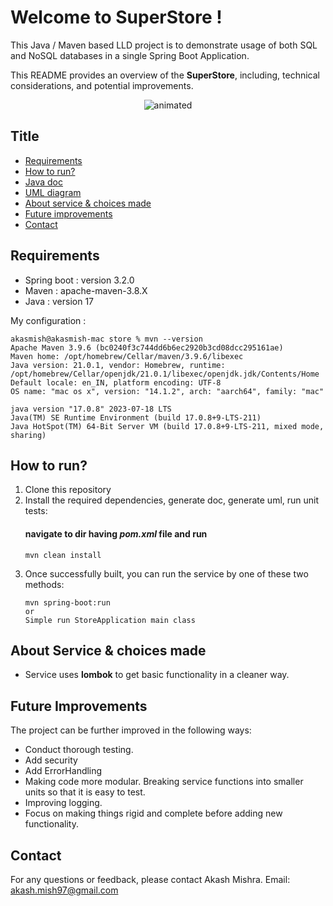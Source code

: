 # Welcome to SuperStore !

This Java / Maven based LLD project is to demonstrate usage of both SQL and NoSQL databases in a single Spring Boot Application.

This README provides an overview of the **SuperStore**, including, technical considerations, and potential improvements.

<p align="center">
  <img src="https://i.gifer.com/BH4Z.gif" alt="animated" />
</p>

## Title

* [Requirements](#requirements)
* [How to run?](#how-to-run)
* [Java doc](#java-doc)
* [UML diagram](#uml-diagram)
* [About service & choices made](#about-service--choices-made)
* [Future improvements](#future-improvements)
* [Contact](#contact)

## Requirements

* Spring boot : version 3.2.0
* Maven : apache-maven-3.8.X
* Java : version 17

My configuration :

```
akasmish@akasmish-mac store % mvn --version
Apache Maven 3.9.6 (bc0240f3c744dd6b6ec2920b3cd08dcc295161ae)
Maven home: /opt/homebrew/Cellar/maven/3.9.6/libexec
Java version: 21.0.1, vendor: Homebrew, runtime: /opt/homebrew/Cellar/openjdk/21.0.1/libexec/openjdk.jdk/Contents/Home
Default locale: en_IN, platform encoding: UTF-8
OS name: "mac os x", version: "14.1.2", arch: "aarch64", family: "mac"
```
```
java version "17.0.8" 2023-07-18 LTS
Java(TM) SE Runtime Environment (build 17.0.8+9-LTS-211)
Java HotSpot(TM) 64-Bit Server VM (build 17.0.8+9-LTS-211, mixed mode, sharing)
```
## How to run?

1. Clone this repository
2. Install the required dependencies, generate doc, generate uml, run unit tests:  
	#### navigate to dir having *pom.xml* file and run
	```
	mvn clean install
	```
3. Once successfully built, you can run the service by one of these two methods:
	```
	mvn spring-boot:run 
    or
    Simple run StoreApplication main class
	```




## About Service & choices made

* Service uses **lombok** to get basic functionality in a cleaner way.
 
## Future Improvements

The project can be further improved in the following ways:

* Conduct thorough testing.
* Add security
* Add ErrorHandling
* Making code more modular. Breaking service functions into smaller units so that it is easy to test.
* Improving logging.
* Focus on making things rigid and complete before adding new functionality.

## Contact

For any questions or feedback, please contact Akash Mishra. Email: akash.mish97@gmail.com
